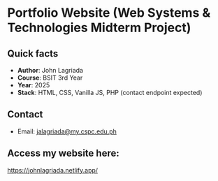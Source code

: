 # Portfolio Website (Web Systems & Technologies Midterm Project)
## Quick facts
- **Author**: John Lagriada
- **Course**: BSIT 3rd Year
- **Year**: 2025
- **Stack**: HTML, CSS, Vanilla JS, PHP (contact endpoint expected)
  
## Contact 
- Email: jalagriada@my.cspc.edu.ph

## Access my website here:
https://johnlagriada.netlify.app/
